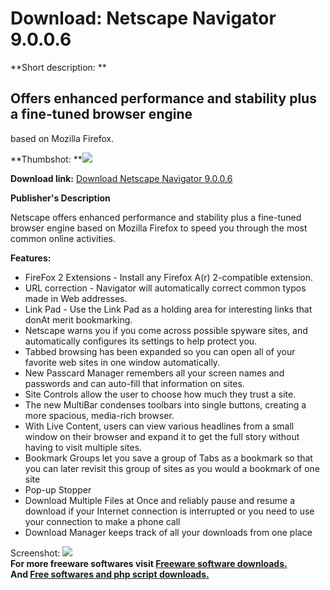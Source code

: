 # Download: Netscape Navigator 9.0.0.6

**Short description: **

## Offers enhanced performance and stability plus a fine-tuned browser engine
based on Mozilla Firefox.

  
**Thumbshot: **![](http://www.freewarefiles.com/screenshot/netscape8_md.gif)   
  
**Download link:** [Download Netscape Navigator 9.0.0.6](http://freesoftwares.boysofts.com/Netscape-Navigator_program_4311.html)  
  

**Publisher's Description**  
  

Netscape offers enhanced performance and stability plus a fine-tuned browser
engine based on Mozilla Firefox to speed you through the most common online
activities.

**Features:**

  * FireFox 2 Extensions - Install any Firefox A(r) 2-compatible extension. 
  * URL correction - Navigator will automatically correct common typos made in Web addresses. 
  * Link Pad - Use the Link Pad as a holding area for interesting links that donAt merit bookmarking. 
  * Netscape warns you if you come across possible spyware sites, and automatically configures its settings to help protect you. 
  * Tabbed browsing has been expanded so you can open all of your favorite web sites in one window automatically. 
  * New Passcard Manager remembers all your screen names and passwords and can auto-fill that information on sites. 
  * Site Controls allow the user to choose how much they trust a site. 
  * The new MultiBar condenses toolbars into single buttons, creating a more spacious, media-rich browser. 
  * With Live Content, users can view various headlines from a small window on their browser and expand it to get the full story without having to visit multiple sites. 
  * Bookmark Groups let you save a group of Tabs as a bookmark so that you can later revisit this group of sites as you would a bookmark of one site 
  * Pop-up Stopper 
  * Download Multiple Files at Once and reliably pause and resume a download if your Internet connection is interrupted or you need to use your connection to make a phone call 
  * Download Manager keeps track of all your downloads from one place 

  
  
Screenshot: ![](http://www.freewarefiles.com/screenshot/netscape8.gif)  
**For more freeware softwares visit [Freeware software downloads.](http://freesoftwares.boysofts.com/)**   
**And [Free softwares and php script downloads.](http://www.boysofts.com/)**

